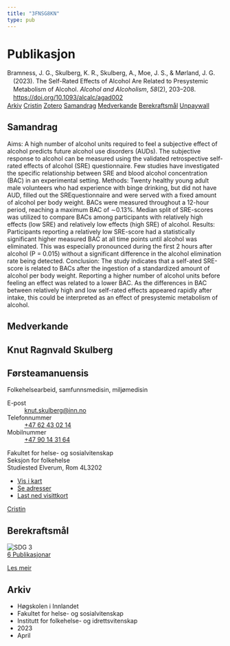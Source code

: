 ```yaml
---
title: "3FNSG8KN"
type: pub
---
```

<h1>Publikasjon</h1>
<article id="csl-bib-container-3FNSG8KN" class="csl-bib-container">
  <div class="csl-bib-body" style="line-height: 1.35; padding-left: 1em; text-indent:-1em;">
  <div class="csl-entry">Bramness, J. G., Skulberg, K. R., Skulberg, A., Moe, J. S., &amp; M&#xF8;rland, J. G. (2023). The Self-Rated Effects of Alcohol Are Related to Presystemic Metabolism of Alcohol. <i>Alcohol and Alcoholism</i>, <i>58</i>(2), 203&#x2013;208. <a href="https://doi.org/10.1093/alcalc/agad002">https://doi.org/10.1093/alcalc/agad002</a></div>
</div>
  <div class="csl-bib-buttons">
    <a href="#taxonomy-article-3FNSG8KN" class="csl-bib-button">Arkiv</a>
    <a href="https://app.cristin.no/results/show.jsf?id=2140549" alt="Cristin URL" class="csl-bib-button">Cristin</a>
    <a href="http://zotero.org/groups/5402882/items/3FNSG8KN" alt="Zotero URL" class="csl-bib-button">Zotero</a>
    <a href="#abstract-article-3FNSG8KN" class="csl-bib-button">Samandrag</a>
    <a href="#contributors-article-3FNSG8KN" class="csl-bib-button">Medverkande</a>
    <a href="#sdg-article-3FNSG8KN" class="csl-bib-button">Berekraftsmål</a>
    <a href="https://academic.oup.com/alcalc/article-pdf/58/2/203/49498694/agad002.pdf" class="csl-bib-button">Unpaywall</a>
  </div>
  <div id="csl-bib-meta-container-3FNSG8KN"></div>
</article>
<div id="csl-bib-meta-3FNSG8KN" class="csl-bib-meta">
  <article id="abstract-article-3FNSG8KN" class="abstract-article">
    <h1>Samandrag</h1>
    Aims: A high number of alcohol units required to feel a subjective effect of alcohol predicts future alcohol use disorders (AUDs). The subjective response to alcohol can be measured using the validated retrospective self-rated effects of alcohol (SRE) questionnaire. Few studies have investigated the specific relationship between SRE and blood alcohol concentration (BAC) in an experimental setting. Methods: Twenty healthy young adult male volunteers who had experience with binge drinking, but did not have AUD, filled out the SREquestionnaire and were served with a fixed amount of alcohol per body weight. BACs were measured throughout a 12-hour period, reaching a maximum BAC of ∼0.13%. Median split of SRE-scores was utilized to compare BACs among participants with relatively high effects (low SRE) and relatively low effects (high SRE) of alcohol. Results: Participants reporting a relatively low SRE-score had a statistically significant higher measured BAC at all time points until alcohol was eliminated. This was especially pronounced during the first 2 hours after alcohol (P = 0.015) without a significant difference in the alcohol elimination rate being detected. Conclusion: The study indicates that a self-ated SRE-score is related to BACs after the ingestion of a standardized amount of alcohol per body weight. Reporting a higher number of alcohol units before feeling an effect was related to a lower BAC. As the differences in BAC between relatively high and low self-rated effects appeared rapidly after intake, this could be interpreted as an effect of presystemic metabolism of alcohol.
  </article>
  <article id="contributors-article-3FNSG8KN" class="contributors-article">
    <h1>Medverkande</h1>
    <div class="personas"> <div class="vrtx-hinn-person-card"> <div class="photo"> <i class="lar la-user-circle missing-person"></i> </div> <div class="info"> <hgroup><h1>Knut Ragnvald Skulberg</h1> <h2>Førsteamanuensis</h2> <p>Folkehelsearbeid, samfunnsmedisin, miljømedisin </p> </hgroup><dl> <dt>E-post</dt> <dd> <a href="mailto:knut.skulberg@inn.no">knut.skulberg@inn.no</a> </dd> <dt>Telefonnummer</dt> <dd><a href="tel:+4762430214"> +47 62 43 02 14 </a></dd> <dt>Mobilnummer</dt> <dd><a href="tel:+4790143164"> +47 90 14 31 64 </a></dd> </dl> <p> Fakultet for helse- og sosialvitenskap<br> Seksjon for folkehelse<br> Studiested Elverum, Rom 4L3202 </p> <ul class="vrtx-hinn-links"> <li><a href="https://www.google.com/maps?q=60.88177,11.53669">Vis i kart</a></li> <li><a href="https://www.inn.no/finn-en-ansatt/knut-skulberg.html#vrtx-hinn-addresses">Se adresser</a></li> <li><a href="https://www.inn.no/finn-en-ansatt/knut-skulberg.html?vrtx=vcf">Last ned visittkort</a></li> </ul> </div> </div> <a href="https://app.cristin.no/persons/show.jsf?id=9616" alt="Cristin URL" class="personas-cristin">Cristin</a> </div>
  </article>
  <article id="sdg-article-3FNSG8KN" class="sdg-article">
    <h1>Berekraftsmål</h1>
    <div class="sdg-container"><div id="sdg3" class="sdg"> <img src="{{< params subfolder >}}images/sdg/sdg03_no.png" class="image" alt="SDG 3"> <div class="sdg-overlay"> <a href="{{< params subfolder >}}no/archive/?sdg=3#archive" class="sdg-publication-count"><span>6</span> Publikasjonar</a> <p><a href="NA" class="sdg-read-more">Les meir</a></p> </div> </div></div>
  </article>
  <article id="taxonomy-article-3FNSG8KN" class="taxonomy-article">
    <h1>Arkiv</h1>
    <ul>
      <li>Høgskolen i Innlandet</li>
      <li>Fakultet for helse- og sosialvitenskap</li>
      <li>Institutt for folkehelse- og idrettsvitenskap</li>
      <li>2023</li>
      <li>April</li>
    </ul>
  </article>
</div>
